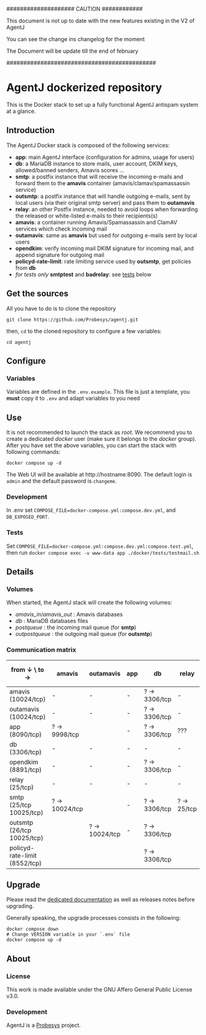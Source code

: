 #################### CAUTION ############


This document is not up to date with the new features existing in the V2 of AgentJ

You can see the change ins changelog for the moment

The Document will be update till the end of february


############################################







# AgentJ dockerized repository

This is the Docker stack to set up a fully functional AgentJ antispam system at a glance.

## Introduction

The AgentJ Docker stack is composed of the following services:

- **app**: main AgentJ interface (configuration for admins, usage for users)
- **db**: a MariaDB instance to store mails, user account, DKIM keys, allowed/banned senders, Amavis scores …
- **smtp**: a postfix instance that will receive the incoming e-mails and forward them to the **amavis** container (amavis/clamav/spamassassin service)
- **outsmtp**: a postfix instance that will handle outgoing e-mails, sent by local users (via their original smtp server) and pass them to **outamavis**
- **relay**: an other Postfix instance, needed to avoid loops when forwarding the released or white-listed e-mails to their recipients(s)
- **amavis**: a container running Amavis/Spamassassin and ClamAV services which check incoming mail
- **outamavis**: same as **amavis** but used for outgoing e-mails sent by local users
- **opendkim**: verify incoming mail DKIM signature for incoming mail, and append signature for outgoing mail
- **policyd-rate-limit**: rate limiting service used by **outsmtp**, get policies from **db**
- *for tests only* **smtptest** and **badrelay**: see [tests](#tests) below

## Get the sources

All you have to do is to clone the repository

    git clone https://github.com/Probesys/agentj.git

then, `cd` to the cloned repository to configure a few variables:

    cd agentj

## Configure

### Variables

Variables are defined in the `.env.example`. This file is just a template, you **must** copy it to `.env` and adapt variables to you need

## Use

It is not recommended to launch the stack as *root*. We recommend you to create a dedicated *docker* user (make sure it belongs to the *docker* group).
After you have set the above variables, you can start the stack with following commands:

    docker compose up -d

The Web UI will be available at http://hostname:8090.
The default login is `admin` and the default password is `changeme`.

### Development

In .env set `COMPOSE_FILE=docker-compose.yml:compose.dev.yml`, and `DB_EXPOSED_PORT`.

### Tests

Set `COMPOSE_FILE=docker-compose.yml:compose.dev.yml:compose.test.yml`, then run `docker compose exec -u www-data app ./docker/tests/testmail.sh`

## Details

### Volumes

When started, the AgentJ stack will create the following volumes:

- *amavis_in*/*amavis_out* : Amavis databases
- *db* : MariaDB databases files
- *postqueue* : the incoming mail queue (for **smtp**)
- *outpostqueue* : the outgoing mail queue (for **outsmtp**)

### Communication matrix

| from ↓ \ to →                 | amavis        | outamavis       | app          | db           | relay      | smtp          | outsmtp       | opendkim      | policyd-rate-limit |
|-------------------------------|---------------|-----------------|--------------|--------------|------------|---------------|---------------|---------------|--------------------|
| amavis (10024/tcp)            | -             | -               | -            | ? → 3306/tcp | -          | ? → 10025/tcp |               | -             |
| outamavis (10024/tcp)         | -             | -               | -            | ? → 3306/tcp | -          |               | ? → 10025/tcp | -             |
| app (8090/tcp)                | ? → 9998/tcp  |                 | -            | ? → 3306/tcp | ???        | -             |               | -             |
| db (3306/tcp)                 | -             | -               | -            | -            | -          | -             | -             | -             |
| opendkim (8891/tcp)           | -             | -               | -            | ? → 3306/tcp | -          | -             | -             | -             |
| relay (25/tcp)                | -             | -               | -            | -            | -          | -             | -             | ? → 8891/tcp  |
| smtp (25/tcp 10025/tcp)       | ? → 10024/tcp |                 | -            | ? → 3306/tcp | ? → 25/tcp | -             |               | ? → 8891/tcp  |
| outsmtp (26/tcp 10025/tcp)    |               | ? → 10024/tcp   | -            | ? → 3306/tcp |            |               |               | ? → 8891/tcp  | ? → 8552/tcp
| policyd-rate-limit (8552/tcp) |               |                 |              | ? → 3306/tcp |            |               |               |               |

## Upgrade

Please read the [dedicated documentation](https://doc.agentj.io/infra/upgrade/) as well as releases notes before upgrading.

Generally speaking, the upgrade processes consists in the following:

    docker compose down
    # Change VERSION variable in your `.env` file
    docker compose up -d

## About

### License

This work is made available under the GNU Affero General Public License v3.0.

### Development

AgentJ is a [Probesys](https://www.probesys.coop) project.
